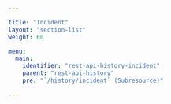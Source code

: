```yaml
---

title: "Incident"
layout: "section-list"
weight: 60

menu:
  main:
    identifier: "rest-api-history-incident"
    parent: "rest-api-history"
    pre: "`/history/incident` (Subresource)"

---
```

